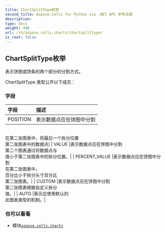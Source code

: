 ```yaml
---
title: ChartSplitType枚举
second_title: Aspose.Cells for Python via .NET API 参考文献
description:
type: docs
weight: 440
url: /zh/aspose.cells.charts/chartsplittype/
is_root: false
---
```

## ChartSplitType枚举
表示饼图或饼条的两个部分的分割方式。



ChartSplitType 类型公开以下成员：

### 字段
|字段|描述|
| :- | :- |
| POSITION |表示数据点应在饼图中分割<br/>在第二张图表中，将最后一个拆分位置<br/>第二张图表中的数据点|
| VALUE |表示数据点应在饼图中分割<br/>第二个图表通过将数据点与<br/>值小于第二张图表中的拆分位置。|
| PERCENT_VALUE |表示数据点应在饼图中分割<br/>在第二张图表中，<br/>百分比小于拆分头寸百分比<br/>第二张图表。|
| CUSTOM |表示数据点应在饼图中分割<br/>第二张图表根据自定义拆分<br/>值。|
| AUTO |表示应使用默认的<br/>此图表类型的机制。|



### 也可以看看
* 模块[`aspose.cells.charts`](..)
